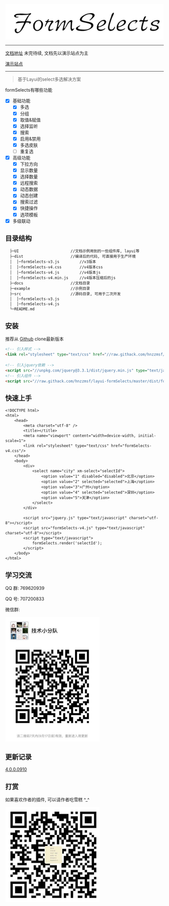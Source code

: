 <p align=center>
  <a href="javascript:;">
    <img src="docs/public/logo.png" alt="formSelects" width="520">
  </a>
</p>

---

[文档地址](https://hnzzmsf.github.io/layui-formSelects/docs/index.html)  未完待续, 文档先以演示站点为主

[演示站点](http://sun.faysunshine.com/layui/formSelects-v4/example/example_v4.html)

---

> 基于Layui的select多选解决方案

formSelects有哪些功能
- [x] 基础功能
  - [x] 多选
  - [x] 分组
  - [x] 取值&赋值
  - [x] 选择监听
  - [x] 搜索
  - [x] 启用&禁用
  - [x] 多选皮肤
  - [ ] 重复选
- [x] 高级功能
  - [x] 下拉方向
  - [x] 显示数量
  - [x] 选择数量
  - [x] 远程搜索
  - [x] 动态数据
  - [x] 动态创建
  - [x] 搜索过滤
  - [x] 快捷操作
  - [x] 选项模板
- [x] 多级联动

## 目录结构

```
  ├─UI                       //文档示例用到的一些组件库, layui等
  ├─dist                     //编译后的代码, 可直接用于生产环境
  │  │─formSelects-v3.js         //v3版本
  │  │─formSelects-v4.css        //v4版本css
  │  │─formSelects-v4.js         //v4版本js
  │  │─formSelects-v4.min.js     //v4版本压缩后的js
  ├─docs                     //文档目录
  ├─example                  //示例目录
  ├─src                      //源码目录, 可用于二次开发
  │  │─formSelects-v3.js
  │  │─formSelects-v4.js
  └─README.md
```

## 安装

推荐从
[Github](https://github.com/hnzzmsf/layui-formSelects)
clone最新版本

```html
<!-- 引入样式 -->
<link rel="stylesheet" type="text/css" href="//raw.githack.com/hnzzmsf/layui-formSelects/master/dist/formSelects-v4.css"/>

<!-- 引入jquery依赖 -->
<script src="//unpkg.com/jquery@3.3.1/dist/jquery.min.js" type="text/javascript" charset="utf-8"></script>
<!-- 引入组件 -->
<script src="//raw.githack.com/hnzzmsf/layui-formSelects/master/dist/formSelects-v4.js" type="text/javascript" charset="utf-8"></script>

```

 
## 快速上手

```
<!DOCTYPE html>
<html>
	<head>
		<meta charset="utf-8" />
		<title></title>
		<meta name="viewport" content="width=device-width, initial-scale=1">
		<link rel="stylesheet" type="text/css" href="formSelects-v4.css"/>
	</head>
	<body>
		<div>
			<select name="city" xm-select="selectId">
			    <option value="1" disabled="disabled">北京</option>
			    <option value="2" selected="selected">上海</option>
			    <option value="3">广州</option>
			    <option value="4" selected="selected">深圳</option>
			    <option value="5">天津</option>
			</select>
		</div>
		
		<script src="jquery.js" type="text/javascript" charset="utf-8"></script>
		<script src="formSelects-v4.js" type="text/javascript" charset="utf-8"></script>
		<script type="text/javascript">
			formSelects.render('selectId');
		</script>
	</body>
</html>
```

## 学习交流

QQ 群: 769620939

QQ 号: 707200833

微信群: 

<p>
  <a href="javascript:;">
    <img src="docs/public/wx.png" alt="formSelects" width="300">
  </a>
</p>

## 更新记录

[4.0.0.0910](https://hnzzmsf.github.io/layui-formSelects/docs/index.html#/module2/log)

## 打赏 

如果喜欢作者的插件, 可以请作者吃雪糕 ^_^

<p>
  <a href="javascript:;">
    <img src="docs/public/wx.jpg" alt="打赏" width="300">
  </a>
</p>
